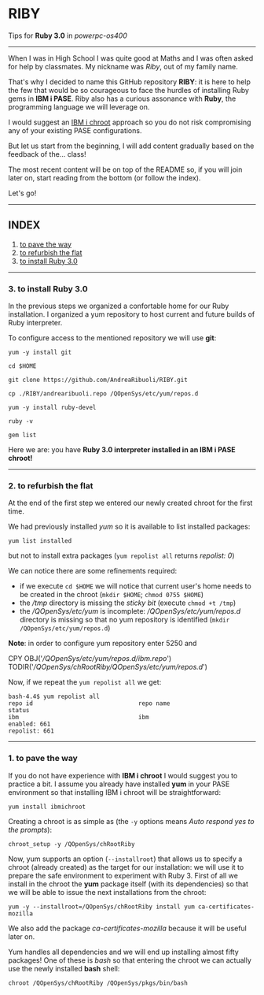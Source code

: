 # RIBY
Tips for **Ruby 3.0** in *powerpc-os400*

----
When I was in High School I was quite good at Maths and I was often asked for help by classmates.
My nickname was *Riby*, out of my family name.

That's why I decided to name this GitHub repository **RIBY**: it is here to help the few that would be so courageous to face the hurdles of installing
Ruby gems in **IBM i PASE**.
Riby also has a curious assonance with **Ruby**, the programming language we will leverage on.

I would suggest an [IBM i chroot](https://github.com/IBM/ibmichroot) approach so you do not risk compromising any of your existing PASE configurations.

But let us start from the beginning, I will add content gradually based on the feedback of the... class!

The most recent content will be on top of the README so, if you will join later on, start reading from the bottom (or follow the index).

Let's go!

----
## INDEX

1. [to pave the way](#1-to-pave-the-way)
2. [to refurbish the flat](#2-to-refurbish-the-flat)
3. [to install Ruby 3.0](#3-to-install-ruby-30)

----
### 3. to install Ruby 3.0

In the previous steps we organized a confortable home for our Ruby installation. 
I organized a yum repository to host current and future builds of Ruby interpreter.

To configure access to the mentioned repository we will use **git**:

```
yum -y install git
```

```
cd $HOME
```

```
git clone https://github.com/AndreaRibuoli/RIBY.git
```

```
cp ./RIBY/andrearibuoli.repo /QOpenSys/etc/yum/repos.d
```

```
yum -y install ruby-devel
```

```
ruby -v
```

```
gem list
```

Here we are: you have **Ruby 3.0 interpreter installed in an IBM i PASE chroot!**

----
### 2. to refurbish the flat

At the end of the first step we entered our newly created chroot for the first time.

We had previously installed *yum* so it is available to list installed packages:

```
yum list installed
```

but not to install extra packages (`yum repolist all` returns *repolist: 0*)


We can notice there are some refinements required:

* if we execute `cd $HOME` we will notice that current user's home needs to be created in the chroot (`mkdir $HOME`; `chmod 0755 $HOME`)
* the */tmp* directory is missing the *sticky bit* (execute `chmod +t /tmp`)
* the */QOpenSys/etc/yum* is incomplete: */QOpenSys/etc/yum/repos.d* directory is missing so that no yum repository is identified (`mkdir /QOpenSys/etc/yum/repos.d`)

**Note**: in order to configure yum repository enter 5250 and 

CPY OBJ('*/QOpenSys/etc/yum/repos.d/ibm.repo*') TODIR('*/QOpenSys/chRootRiby/QOpenSys/etc/yum/repos.d*')

Now, if we repeat the `yum repolist all` we get:

```
bash-4.4$ yum repolist all
repo id                              repo name                         status
ibm                                  ibm                               enabled: 661
repolist: 661
```

----
### 1. to pave the way

If you do not have experience with **IBM i chroot** I would suggest you to practice a bit.
I assume you already have installed **yum** in your PASE environment so that installing IBM i chroot will be straightforward:

```
yum install ibmichroot
``` 

Creating a chroot is as simple as (the `-y` options means *Auto respond yes to the prompts*):

```
chroot_setup -y /QOpenSys/chRootRiby
``` 

Now, yum supports an option (`--installroot`) that allows us to specify a chroot (already created) as the target for our installation:
we will use it to prepare the safe environment to experiment with Ruby 3. 
First of all we install in the chroot the **yum** package itself (with its dependencies) so that we will be able to issue the next installations from the chroot:

```
yum -y --installroot=/QOpenSys/chRootRiby install yum ca-certificates-mozilla
```

We also add the package *ca-certificates-mozilla* because it will be useful later on.

Yum handles all dependencies and we will end up installing almost fifty packages! One of these is *bash* so that entering the chroot we can actually use the newly installed **bash** shell:

```
chroot /QOpenSys/chRootRiby /QOpenSys/pkgs/bin/bash
```
